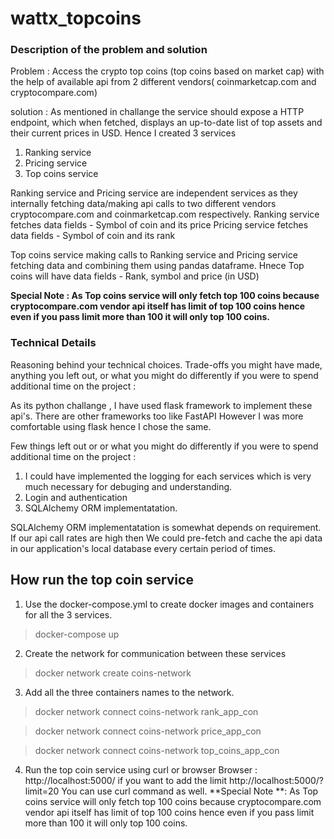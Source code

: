 # wattx_topcoins
### Description of the problem and solution ###

Problem :  Access the crypto top coins (top coins based on market cap) with the help of available api from 2 different vendors( coinmarketcap.com and cryptocompare.com)

solution : 
As mentioned in challange the service should expose a HTTP endpoint, which when fetched, displays an up-to-date list of top assets and their current prices in USD.
Hence I created 3 services 
 1. Ranking service
 2. Pricing service 
 3. Top coins service
 
 Ranking service and Pricing service are independent services as they internally fetching data/making api calls to two different vendors cryptocompare.com and coinmarketcap.com respectively.
 Ranking service fetches data fields - Symbol of coin and its price
 Pricing service fetches data fields - Symbol of coin and its rank
 
 Top coins service making calls to Ranking service and Pricing service fetching data and combining them using pandas dataframe. 
 Hnece Top coins will have data fields - Rank, symbol and price (in USD)
 
 **Special Note : As Top coins service will only fetch top 100 coins because cryptocompare.com vendor api itself has limit of top 100 coins hence even if you pass limit more than 100 it will only top 100 coins.**

### Technical Details ###
Reasoning behind your technical choices. Trade-offs you might have made, anything you left out, or what you might do differently if you were to spend additional time on the project :

As its python challange , I have used flask framework to implement these api's. There are other frameworks too like FastAPI However I was more comfortable using flask hence I chose the same.

Few things left out or or what you might do differently if you were to spend additional time on the project : 
  1. I could have implemented the logging for each services which is very much necessary for debuging and understanding. 
  2. Login and authentication 
  3. SQLAlchemy ORM implementatation.
                    
 SQLAlchemy ORM implementatation is somewhat depends on requirement. If our api call rates are high then We could pre-fetch and cache the api data in our application's local database every certain period of times.

## How run the top coin service ###
1. Use the docker-compose.yml to create docker images and containers for all the 3 services.
  >docker-compose up
2. Create the network for communication between these services
  >docker network create coins-network
3. Add all the three containers names to the network.
  >docker network connect coins-network rank_app_con
  
  >docker network connect coins-network price_app_con
  
  >docker network connect coins-network top_coins_app_con
  
4. Run the top coin service using curl or browser
   Browser : http://localhost:5000/
            if you want to add the limit http://localhost:5000/?limit=20
   You can use curl command as well. 
   **Special Note **: As Top coins service will only fetch top 100 coins because cryptocompare.com vendor api itself has limit of top 100 coins hence even if you pass limit more than 100 it will only top 100 coins.
   
 
            
   
